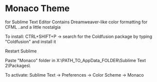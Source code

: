 # Monaco Theme
for Sublime Text Editor
Contains Dreamweaver-like color formatting for CFML  ..and a little nostalgia

To install:
CTRL+SHIFT+P -> search for the Coldfusion package by typing "Coldfusion" and install it

Restart Sublime

Paste "Monaco" folder in X:\PATH_TO_AppData_FOLDER\Sublime Text 2\Packages\

To activate:
Sublime Text -> Preferences -> Color Scheme -> Monaco 